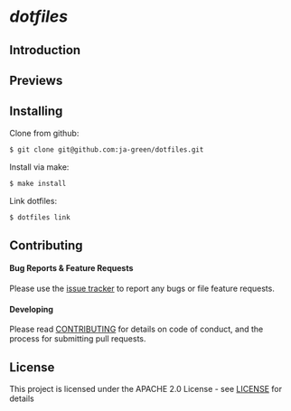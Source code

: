 # *dotfiles*

## Introduction

## Previews

## Installing

Clone from github:

```bash
$ git clone git@github.com:ja-green/dotfiles.git
```

Install via make:

```bash
$ make install
```

Link dotfiles:
```bash
$ dotfiles link
```

## Contributing

#### Bug Reports & Feature Requests

Please use the [issue tracker](https://github.com/ja-green/dotfiles/issues) to report any bugs or file feature requests.

#### Developing

Please read [CONTRIBUTING](https://github.com/ja-green/dotfiles/CONTRIBUTING) for details on code of conduct, and the process for submitting pull requests.

## License

This project is licensed under the APACHE 2.0 License - see [LICENSE](https://github.com/ja-green/svc/LICENSE.md) for details


